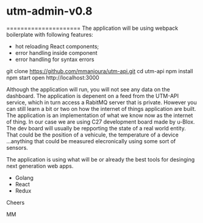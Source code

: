 # utm-admin-v0.8
=====================
The application will be using webpack boilerplate with following features:

* hot reloading React components;
* error handling inside component 
* error handling for syntax errors 


git clone https://github.com/mmanjoura/utm-api.git
cd utm-api
npm install
npm start
open http://localhost:3000

Although the application will run, you will not see any data on the dashboard. The application is depenent on a feed from the UTM-API service, which in turn access a RabitMQ server that is private.
However you can still learn a bit or two on how the internet of things application are built.
The application is an implementation of what we know now as the internet of thing. In our case we are using C27 development board made by u-Blox.
The dev board will usually be repporting the state of a real world entity. That could be the position of a vehicule, the temperature of a device ...anything that could be measured elecronically using some sort of sensors.

The application is using what will be or already the best tools for desinging next generation web apps. 

* Golang
* React
* Redux


Cheers

MM

